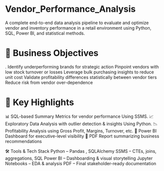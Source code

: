 # Vendor_Performance_Analysis
A complete end-to-end data analysis pipeline to evaluate and optimize vendor and inventory performance in a retail environment using Python, SQL, Power BI, and statistical methods.

# 🧾 Business Objectives
. Identify underperforming brands for strategic action
Pinpoint vendors with low stock turnover or losses
Leverage bulk purchasing insights to reduce unit cost
Validate profitability differences statistically between vendor tiers
Reduce risk from vendor over-dependence

# 🚀 Key Highlights

📊 SQL-based Summary Metrics for vendor performance Using SSMS.
📈 Exploratory Data Analysis with outlier detection & insights Using Python.
📉 Profitability Analysis using Gross Profit, Margins, Turnover, etc.
📑 Power BI Dashboard for executive-level visibility
📄 PDF Report summarizing business recommendations

🛠️ Tools & Tech Stack
 Python – Pandas , SQLAlchemy
 SSMS – CTEs, joins, aggregations, SQL
 Power BI – Dashboarding & visual storytelling
 Jupyter Notebooks – EDA & analysis
 PDF – Final stakeholder-ready documentation

